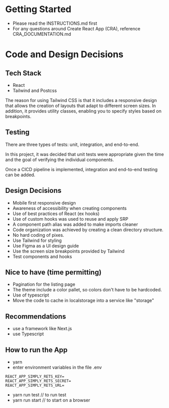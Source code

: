 # Getting Started

- Please read the INSTRUCTIONS.md first
- For any questions around Create React App (CRA), reference
  CRA_DOCUMENTATION.md

# Code and Design Decisions

<!-- Please document your code & design decisions here. -->
## Tech Stack
* React
* Tailwind and Postcss


The reason for using Tailwind CSS is that it includes a responsive design that allows the creation of layouts that adapt to different screen sizes. In addition, it provides utility classes, enabling you to specify styles based on breakpoints.

## Testing
There are three types of tests: unit, integration, and end-to-end.

In this project, it was decided that unit tests were appropriate given the time and the goal of verifying the individual components.

Once a CICD pipeline is implemented, integration and end-to-end testing can be added.

## Design Decisions
* Mobile first responsive design
* Awareness of accessibility when creating components
* Use of best practices of React (ex hooks)
* Use of custom hooks was used to reuse and apply SRP
* A component path alias was added to make imports cleaner
* Code organization was achieved by creating a clean directory structure.
* No hard coding of pixes.
* Use Tailwind for styling
* Use Figma as a UI design guide
* Use the screen size breakpoints provided by Tailwind
* Test components and hooks



## Nice to have (time permitting)
* Pagination for the listing page
* The theme include a color pallet, so colors don't have to be hardcoded.
* Use of typescript
* Move the code to cache in localstorage into a service like "storage"

## Recommendations
* use a framework like Next.js
* use Typescript


## How to run the App

* yarn
* enter environment variables in the file .env
```env
REACT_APP_SIMPLY_RETS_KEY=
REACT_APP_SIMPLY_RETS_SECRET=
REACT_APP_SIMPLY_RETS_URL=
```
* yarn run test // to run test
* yarn run start // to start on a browser